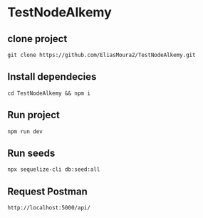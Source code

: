# TestNodeAlkemy

## clone project
```
git clone https://github.com/EliasMoura2/TestNodeAlkemy.git
```
## Install dependecies
```
cd TestNodeAlkemy && npm i
```
## Run project
```
npm run dev
```
## Run seeds
```
npx sequelize-cli db:seed:all
```
## Request Postman
```
http://localhost:5000/api/
```
